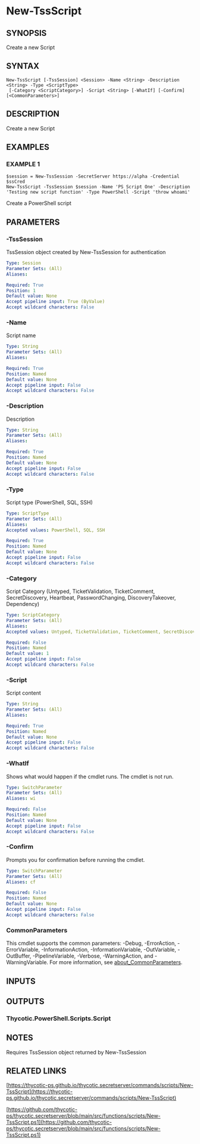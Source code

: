# New-TssScript

## SYNOPSIS
Create a new Script

## SYNTAX

```
New-TssScript [-TssSession] <Session> -Name <String> -Description <String> -Type <ScriptType>
 [-Category <ScriptCategory>] -Script <String> [-WhatIf] [-Confirm] [<CommonParameters>]
```

## DESCRIPTION
Create a new Script

## EXAMPLES

### EXAMPLE 1
```
$session = New-TssSession -SecretServer https://alpha -Credential $ssCred
New-TssScript -TssSession $session -Name 'PS Script One' -Description 'Testing new script function' -Type PowerShell -Script 'throw whoami'
```

Create a PowerShell script

## PARAMETERS

### -TssSession
TssSession object created by New-TssSession for authentication

```yaml
Type: Session
Parameter Sets: (All)
Aliases:

Required: True
Position: 1
Default value: None
Accept pipeline input: True (ByValue)
Accept wildcard characters: False
```

### -Name
Script name

```yaml
Type: String
Parameter Sets: (All)
Aliases:

Required: True
Position: Named
Default value: None
Accept pipeline input: False
Accept wildcard characters: False
```

### -Description
Description

```yaml
Type: String
Parameter Sets: (All)
Aliases:

Required: True
Position: Named
Default value: None
Accept pipeline input: False
Accept wildcard characters: False
```

### -Type
Script type (PowerShell, SQL, SSH)

```yaml
Type: ScriptType
Parameter Sets: (All)
Aliases:
Accepted values: PowerShell, SQL, SSH

Required: True
Position: Named
Default value: None
Accept pipeline input: False
Accept wildcard characters: False
```

### -Category
Script Category (Untyped, TicketValidation, TicketComment, SecretDiscovery,
   Heartbeat, PasswordChanging, DiscoveryTakeover, Dependency)

```yaml
Type: ScriptCategory
Parameter Sets: (All)
Aliases:
Accepted values: Untyped, TicketValidation, TicketComment, SecretDiscovery, Heartbeat, PasswordChanging, DiscoveryTakeover, Dependency

Required: False
Position: Named
Default value: 1
Accept pipeline input: False
Accept wildcard characters: False
```

### -Script
Script content

```yaml
Type: String
Parameter Sets: (All)
Aliases:

Required: True
Position: Named
Default value: None
Accept pipeline input: False
Accept wildcard characters: False
```

### -WhatIf
Shows what would happen if the cmdlet runs.
The cmdlet is not run.

```yaml
Type: SwitchParameter
Parameter Sets: (All)
Aliases: wi

Required: False
Position: Named
Default value: None
Accept pipeline input: False
Accept wildcard characters: False
```

### -Confirm
Prompts you for confirmation before running the cmdlet.

```yaml
Type: SwitchParameter
Parameter Sets: (All)
Aliases: cf

Required: False
Position: Named
Default value: None
Accept pipeline input: False
Accept wildcard characters: False
```

### CommonParameters
This cmdlet supports the common parameters: -Debug, -ErrorAction, -ErrorVariable, -InformationAction, -InformationVariable, -OutVariable, -OutBuffer, -PipelineVariable, -Verbose, -WarningAction, and -WarningVariable. For more information, see [about_CommonParameters](http://go.microsoft.com/fwlink/?LinkID=113216).

## INPUTS

## OUTPUTS

### Thycotic.PowerShell.Scripts.Script
## NOTES
Requires TssSession object returned by New-TssSession

## RELATED LINKS

[https://thycotic-ps.github.io/thycotic.secretserver/commands/scripts/New-TssScript](https://thycotic-ps.github.io/thycotic.secretserver/commands/scripts/New-TssScript)

[https://github.com/thycotic-ps/thycotic.secretserver/blob/main/src/functions/scripts/New-TssScript.ps1](https://github.com/thycotic-ps/thycotic.secretserver/blob/main/src/functions/scripts/New-TssScript.ps1)

